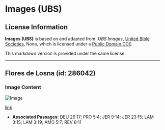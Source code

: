 # Images (UBS)

## License Information

**Images (UBS)** is based on and adapted from: _UBS Images_, [United Bible Societies](https://unitedbiblesocieties.org/), None, which is licensed under a [Public Domain CC0](https://creativecommons.org/public-domain/cc0/).

This markdown version is provided under the same license.



--------------------------------

## Flores de Losna (id: 286042)

### Image Content

![Image](https://cdn.aquifer.bible/aquifer-content/resources/Media/WEB-0924_wormwood_flowers.jpg)

[link](https://cdn.aquifer.bible/aquifer-content/resources/Media/WEB-0924_wormwood_flowers.jpg)

* **Associated Passages:** DEU 29:17; PRO 5:4; JER 9:14; JER 23:15; LAM 3:15; LAM 3:19; AMO 5:7; REV 8:11

